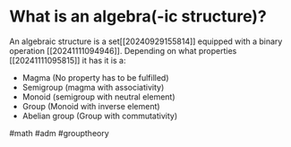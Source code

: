 # What is an algebra(-ic structure)?
An algebraic structure is a set[[20240929155814]] equipped with a binary operation [[20241111094946]]. 
Depending on what properties [[20241111095815]] it has it is a:

- Magma (No property has to be fulfilled)
- Semigroup (magma with associativity)
- Monoid (semigroup with neutral element)
- Group (Monoid with inverse element)
- Abelian group (Group with commutativity)

#math #adm #grouptheory